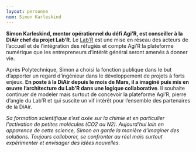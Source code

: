 ```yaml
---
layout: personne
nom: Simon Karleskind
---
```


**Simon Karleskind, mentor opérationnel du défi Agi’R, est conseiller
à la DiAir chef du projet Lab’R**. Le
[Lab’R](http://accueil-integration-refugies.fr/le-labr/) est une mise
en réseau des acteurs de l’accueil et de l’intégration des réfugiés et
compte Agi’R la plateforme numérique que les entrepreneurs d’intérêt
général seront amenés à donner vie.

Après Polytechnique, Simon a choisi la fonction publique dans le but
d’apporter un regard d’ingénieur dans le développement de projets à
forts enjeux. **En poste à la DiAir depuis le mois de Mars, il a
imaginé puis mis en œuvre l’architecture du Lab’R dans une logique
collaborative**. Il souhaite continuer de modeler mais surtout de
concevoir la plateforme Agi’R, pierre d’angle du Lab’R et qui suscite
un vif intérêt pour l’ensemble des partenaires de la DiAir.

_Sa formation scientifique s’est axée sur la chimie et en particulier
l’activation de petites molécules (CO2 ou N2). Aujourd’hui loin en
apparence de cette science, Simon en garde la manière d’imaginer des
solutions. Toujours collaborer, se confronter au réel mais surtout
expérimenter et envisager des idées nouvelles._